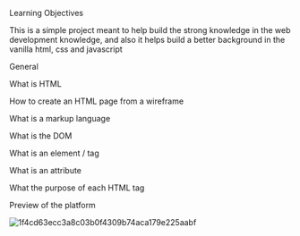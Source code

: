 Learning Objectives

This is a simple project meant to help build the strong knowledge in the web development knowledge, and also it helps build a better background in the vanilla html, css and javascript

General

What is HTML

How to create an HTML page from a wireframe

What is a markup language

What is the DOM

What is an element / tag

What is an attribute

What the purpose of each HTML tag

Preview of the platform

![1f4cd63ecc3a8c03b0f4309b74aca179e225aabf](https://github.com/denismitali17/alu-web-development/assets/155962407/a54ec455-1dea-40e1-b4bc-8525a0025d1e)
